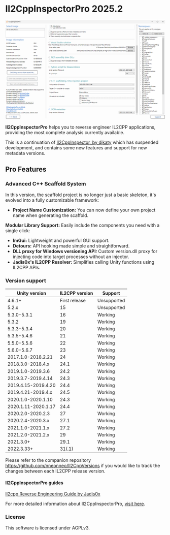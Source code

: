 # Il2CppInspectorPro 2025.2
![Il2CppInspector GUI](docs/il2cppPro_preview.png)

<b>Il2CppInspectorPro</b> helps you to reverse engineer IL2CPP applications, providing the most complete analysis currently available.

This is a continuation of [Il2CppInspector, by djkaty](https://github.com/djkaty/Il2CppInspector) which has suspended development, and contains some new features and support for new metadata versions.


## Pro Features

### Advanced C++ Scaffold System

In this version, the scaffold project is no longer just a basic skeleton, it's evolved into a fully customizable framework:

<ul>
    <li>
        <b>Project Name Customization:</b> You can now define your own project name when generating the scaffold.
   </li>
</ul>

<b>Modular Library Support:</b> Easily include the components you need with a single click:

<ul>
    <li><b>ImGui:</b> Lightweight and powerful GUI support.</li>
    <li><b>Detours:</b> API hooking made simple and straightforward.</li>
    <li><b>DLL proxy for Windows versioning API: </b> Custom version.dll proxy for injecting code into target processes without an injector. </li>
    <li><b>Jadis0x's IL2CPP Resolver: </b> Simplifies calling Unity functions using IL2CPP APIs. </li>
</ul>

### Version support

Unity version | IL2CPP version | Support
--- | --- | ---
4.6.1+ | First release | Unsupported
5.2.x | 15 | Unsupported
5.3.0-5.3.1 | 16 | Working
5.3.2 | 19 | Working
5.3.3-5.3.4 | 20 | Working
5.3.5-5.4.6 | 21 | Working
5.5.0-5.5.6 | 22 | Working
5.6.0-5.6.7 | 23 | Working
2017.1.0-2018.2.21 | 24 | Working
2018.3.0-2018.4.x | 24.1 | Working
2019.1.0-2019.3.6 | 24.2 | Working
2019.3.7-2019.4.14 | 24.3 | Working
2019.4.15-2019.4.20 | 24.4 | Working
2019.4.21-2019.4.x | 24.5 | Working
2020.1.0-2020.1.10 | 24.3 | Working
2020.1.11-2020.1.17 | 24.4 | Working
2020.2.0-2020.2.3 | 27 | Working
2020.2.4-2020.3.x | 27.1 | Working
2021.1.0-2021.1.x | 27.2 | Working
2021.2.0-2021.2.x | 29 | Working
2021.3.0+ | 29.1 | Working
2022.3.33+ | 31(.1) | Working

Please refer to the companion repository https://github.com/nneonneo/Il2CppVersions if you would like to track the changes between each IL2CPP release version.

#### Il2CppInspectorPro guides

[Il2cpp Reverse Engineering Guide by Jadis0x](https://github.com/jadis0x/il2cpp-reverse-engineering-guide)

For more detailed information about Il2CppInspectorPro, [visit here](https://github.com/djkaty/Il2CppInspector).

### License

This software is licensed under AGPLv3.
